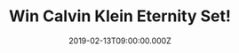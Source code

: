 ---
campaign-uuid: "c-bb18f15b-d323-490c-805a-2299fea0637c"
type: "Preview"
category: "Gifts"
date: "2019-02-13T09:00:00.000Z"
end-date: "2019-04-13T23:59:00.000Z"
disable-form: false
is_promoted: true
has_entry_page: true
title: "Win Calvin Klein Eternity Set!"
competition-description: "<p>One of the world's leading lifestyle brands, Calvin Klein\
  \ is synonymous with authentic modern minimalist style. Everything it creates, becomes\
  \ a timeless classic like its amazing Eternity Set we are giving to you. This modern\
  \ floral fragrance is Calvin Klein's tribute to enduring romance. A timeless and\
  \ luxurious composition of flowers, citrus and soft woods. The signature scent of\
  \ an all-out romantic, Eternity Set transitions beautifully from day to evening.</p>\r\
  \n<p>Feel beautiful, with Calvin Klein, you can.</p>"
hero-header: "Win Calvin Klein Eternity Set!"
terms-confirmation: "N/A"
banner-img: "https://assets.expresslyapp.com/asset-55054516-3c2a-406e-a932-a9be44f8deca.jpg"
logo-left-href: "http://club.expressly.io"
logo-left-image: "https://assets.expresslyapp.com/asset-bf61fbf2-c9e5-4ad6-9a2e-7285fd584778.jpg"
logo-left-title: "Expressly Club"
bg-image-hero: "https://assets.expresslyapp.com/asset-1ecef879-068d-4cf3-8611-f43a5b5ae3e5.jpg"
bg-image-first: "https://assets.expresslyapp.com/asset-3c6cecce-cffd-49c9-a73d-23f454acefe3.jpg"
section1-content: "<p>A hymn to love, Eternity opens with notes of mandarin and Freesia\
  \ then delivers a bouquet of beautiful flowers: lily of the valley, violet and spicy\
  \ carnation. Gentle sandalwood lingers in the dry down. Romantic down to the last\
  \ detail, the bottle's silver accents symbolize enduring affection, while the white\
  \ and silver box evokes purity of heart. Deeply cleansing, Eternity for women Body\
  \ Wash and Shower Gel can be used on their own or to complement the Eau de Parfum”\
  </p>\r\n<p>Enter the draw below for a chance to win and enjoy this amazing gift\
  \ set from Calvin Klein.</p>"
entry-title: "Win Calvin Klein Eternity Set!"
entry-content: "Enter the draw to win Calvin Klein Eternity Set by completing the\
  \ form below before 23:59 on 13th April 2019."
has-winner: false
prize-description: "Calvin Klein Eternity Set."
special-conditions: "Multiple entries are allowed up to one every day."
country-restrictions:
- "GB"
---